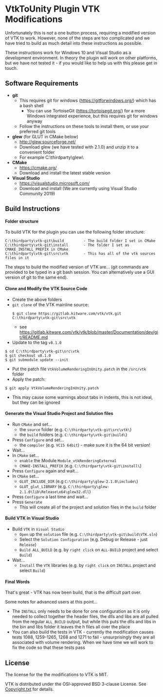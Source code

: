 # VtkToUnity Plugin VTK Modifications

Unfortunately this is not a one button process, requiring a modified version of VTK to work. However, none of the steps are too complicated and we have tried to build as much detail into these instructions as possible.

These instructions work for Windows 10 and Visual Studio as a development environment. In theory the plugin will work on other platforms, but we have not tested it - if you would like to help us with this please get in touch.


## Software Requirements

* **git**
	* This requires git for windows (https://gitforwindows.org/) which has a bash shell
	    * You can use TortoiseGit (https://tortoisegit.org/) for a more Windows integrated experience, but this requires git for windows anyway
	* Follow the instructions on these tools to install them, or use your preferred git tools
* **glew** (for GLUT in CMake below)
	* http://glew.sourceforge.net/
	* Download glew (we have tested with 2.1.0) and unzip it to a convenient folder
	* For example C:\thirdparty\glew\
* **CMake**
	* https://cmake.org/
	* Download and install the latest stable version
* **Visual Studio**
	* https://visualstudio.microsoft.com/
	* Download and install (We are currently using Visual Studio Community 2019)


## Build Instructions

#### Folder structure

To build VTK for the plugin you can use the following folder structure:

```
C:\thirdparty\vtk-git\build         - The build folder I set in CMake
C:\thirdparty\vtk-git\install       - The folder I set as CMAKE_INSTALL_PREFIX in CMake
C:\thirdparty\vtk-git\src\vtk       - This has all of the vtk sources files in it
```

The steps to build the modified version of VTK are... (git commands are provided to be typed in a git bash session. You can alternatively use a GUI version of git to the same end).


#### Clone and Modify the VTK Source Code

* Create the above folders
* `git clone` of the VTK mainline source:
	```
	$ git clone https://gitlab.kitware.com/vtk/vtk.git C:\thirdparty\vtk-git\src\vtk
	```
	* see https://gitlab.kitware.com/vtk/vtk/blob/master/Documentation/dev/git/README.md
* Update to the tag `v8.1.0` 
```
$ cd C:\thirdparty\vtk-git\src\vtk
$ git checkout v8.1.0
$ git submodule update --init
```
* Put the patch file `VtkVolumeRenderingInUnity.patch` in the `/src/vtk` folder
* Apply the patch: 
```
$ git apply VtkVolumeRenderingInUnity.patch
```
* This may cause some warnings about tabs in indents, this is not ideal, but they can be ignored


#### Generate the Visual Studio Project and Solution files

* Run `CMake` and set... 
	* the `source` folder (e.g. `C:\thirdparty\vtk-git\src\vtk\`)
	* the `build` folders (e.g. `C:\thirdparty\vtk-git\build\`)
* Press `Configure` and set...
	* the `compiler` (e.g. `VC15 64bit`) - make sure it is the 64 bit version!
* Wait...
* In `CMake` set...
	* `enable` the Module `Module_vtkRenderingExternal`
	* `CMAKE-INSTALL_PREFIX` (e.g. `C:\thirdparty\vtk-git\install\`)
* Press `Configure` again and wait...
* In `CMake` set...
	* `GLUT_INCLUDE_DIR` (e.g `C:\thirdparty\glew-2.1.0\include\`)
	* `GLUT_glut_LIBRARY` (e.g. `C:\thirdparty\glew-2.1.0\lib\Release\x64\glew32.dll`)
* Press `Configure` a last time and wait...
* Press `Generate`
	* This will create all of the project and solution files in the `build` folder


#### Build VTK in Visual Studio

* Build `VTK` in `Visual Studio`
	* `Open` up the `solution` file (e.g. `C:\thirdparty\vtk-git\build\VTK.sln`)
	* Select the `Solution Configuration` (e.g. Debug or Release - just `Release`)
	* `Build ALL_BUILD` (e.g. by `right click` on `ALL-BUILD` project and select `Build`)
* Wait...
	* `Install` the `VTK` libraries (e.g. by `right click` on `INSTALL` project and select `Build`)


#### Final Words

That's great - VTK has now been build, that is the difficult part over.

Some notes for advanced users at this point...

* The `INSTALL` only needs to be done for one configuration as it is only needed to collect together the header files, the dlls and libs are all pulled from the regular `ALL_BUILD` output, but while this puts the dlls and libs in the bin and libs folder it leaves the h files all over the place
* You can also build the tests in VTK - currently the modification causes tests 1088, 1259-1265, 1268 and 1271 to fail - unsurprisingly they are all associated with volume rendering. When we have time we will work to fix the code so that these tests pass

## License

The license for the the modifications to VTK is MIT.

VTK is distributed under the OSI-approved BSD 3-clause License.
See [Copyright.txt][] for details.

[Copyright.txt]: Copyright.txt
